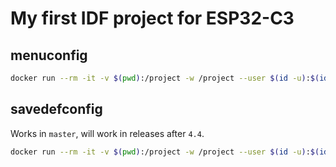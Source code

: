 # My first IDF project for ESP32-C3

## menuconfig

```bash
docker run --rm -it -v $(pwd):/project -w /project --user $(id -u):$(id -g) espressif/idf:release-v4.4 idf.py menuconfig
```

## savedefconfig

Works in `master`, will work in releases after `4.4`.

```bash
docker run --rm -it -v $(pwd):/project -w /project --user $(id -u):$(id -g) espressif/idf:release-v4.4 idf.py save-defconfig
```
